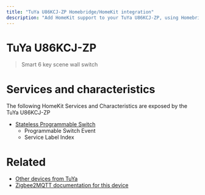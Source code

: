 ```yaml
---
title: "TuYa U86KCJ-ZP Homebridge/HomeKit integration"
description: "Add HomeKit support to your TuYa U86KCJ-ZP, using Homebridge, Zigbee2MQTT and homebridge-z2m."
---
```

<!---
This file has been GENERATED using src/docgen/docgen.ts
DO NOT EDIT THIS FILE MANUALLY!
-->
# TuYa U86KCJ-ZP
> Smart 6 key scene wall switch


# Services and characteristics
The following HomeKit Services and Characteristics are exposed by
the TuYa U86KCJ-ZP

* [Stateless Programmable Switch](../../action.md)
  * Programmable Switch Event
  * Service Label Index


# Related
* [Other devices from TuYa](../index.md#tuya)
* [Zigbee2MQTT documentation for this device](https://www.zigbee2mqtt.io/devices/U86KCJ-ZP.html)